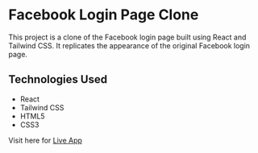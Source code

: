 # Facebook Login Page Clone

 This project is a clone of the Facebook login page built using React and Tailwind CSS. It replicates the appearance of the original Facebook login page.

## Technologies Used
- React
- Tailwind CSS
- HTML5
- CSS3

Visit here for [Live App](https://fbclone-hv.netlify.app/)

